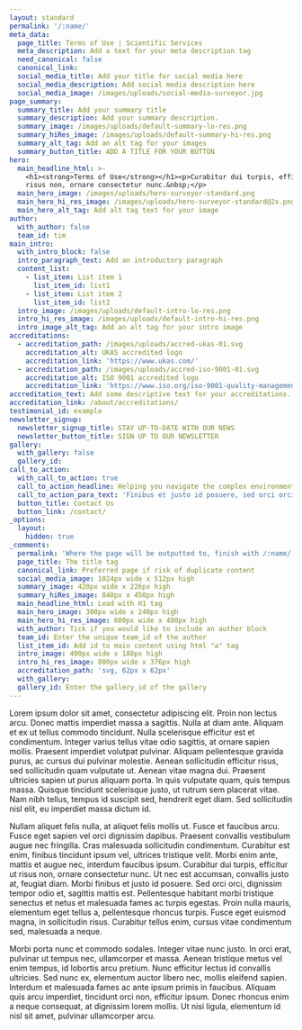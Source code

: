 ```yaml
---
layout: standard
permalink: '/:name/'
meta_data:
  page_title: Terms of Use | Scientific Services
  meta_description: Add a text for your meta description tag
  need_canonical: false
  canonical_link:
  social_media_title: Add your title for social media here
  social_media_description: Add social media description here
  social_media_image: /images/uploads/social-media-surveyor.jpg
page_summary:
  summary_title: Add your summary title
  summary_description: Add your summary description.
  summary_image: /images/uploads/default-summary-lo-res.png
  summary_hiRes_image: /images/uploads/default-summary-hi-res.png
  summary_alt_tag: Add an alt tag for your images
  summary_button_title: ADD A TITLE FOR YOUR BUTTON
hero:
  main_headline_html: >-
    <h1><strong>Terms of Use</strong></h1><p>Curabitur dui turpis, efficitur ut
    risus non, ornare consectetur nunc.&nbsp;</p>
  main_hero_image: /images/uploads/hero-surveyor-standard.png
  main_hero_hi_res_image: /images/uploads/hero-surveyor-standard@2x.png
  main_hero_alt_tag: Add alt tag text for your image
author:
  with_author: false
  team_id: tim
main_intro:
  with_intro_block: false
  intro_paragraph_text: Add an introductory paragraph
  content_list:
    - list_item: List item 1
      list_item_id: list1
    - list_item: List item 2
      list_item_id: list2
  intro_image: /images/uploads/default-intro-lo-res.png
  intro_hi_res_image: /images/uploads/default-intro-hi-res.png
  intro_image_alt_tag: Add an alt tag for your intro image
accreditations:
  - accreditation_path: /images/uploads/accred-ukas-01.svg
    accreditation_alt: UKAS accredited logo
    accreditation_link: 'https://www.ukas.com/'
  - accreditation_path: /images/uploads/accred-iso-9001-01.svg
    accreditation_alt: ISO 9001 accredited logo
    accreditation_link: 'https://www.iso.org/iso-9001-quality-management.html'
accreditation_text: Add some descriptive text for your accreditations.
accreditation_link: /about/accreditations/
testimonial_id: example
newsletter_signup:
  newsletter_signup_title: STAY UP-TO-DATE WITH OUR NEWS
  newsletter_button_title: SIGN UP TO OUR NEWSLETTER
gallery:
  with_gallery: false
  gallery_id:
call_to_action:
  with_call_to_action: true
  call_to_action_headline: Helping you navigate the complex environmental dangers
  call_to_action_para_text: 'Finibus et justo id posuere, sed orci orci, dignissim tempor odio...'
  button_title: Contact Us
  button_link: /contact/
_options:
  layout:
    hidden: true
_comments:
  permalink: 'Where the page will be outputted to, finish with /:name/'
  page_title: The title tag
  canonical_link: Preferred page if risk of duplicate content
  social_media_image: 1024px wide x 512px high
  summary_image: 420px wide x 226px high
  summary_hiRes_image: 840px x 450px high
  main_headline_html: Lead with H1 tag
  main_hero_image: 300px wide x 240px high
  main_hero_hi_res_image: 600px wide x 480px high
  with_author: Tick if you would like to include an author block
  team_id: Enter the unique team_id of the author
  list_item_id: Add id to main content using html "a" tag
  intro_image: 400px wide x 188px high
  intro_hi_res_image: 800px wide x 376px high
  accreditation_path: 'svg, 62px x 62px'
  with_gallery:
  gallery_id: Enter the gallery_id of the gallery
---
```


Lorem ipsum dolor sit amet, consectetur adipiscing elit. Proin non lectus arcu. Donec mattis imperdiet massa a sagittis. Nulla at diam ante. Aliquam et ex ut tellus commodo tincidunt. Nulla scelerisque efficitur est et condimentum. Integer varius tellus vitae odio sagittis, at ornare sapien mollis. Praesent imperdiet volutpat pulvinar. Aliquam pellentesque gravida purus, ac cursus dui pulvinar molestie. Aenean sollicitudin efficitur risus, sed sollicitudin quam vulputate ut. Aenean vitae magna dui. Praesent ultricies sapien ut purus aliquam porta. In quis vulputate quam, quis tempus massa. Quisque tincidunt scelerisque justo, ut rutrum sem placerat vitae. Nam nibh tellus, tempus id suscipit sed, hendrerit eget diam. Sed sollicitudin nisl elit, eu imperdiet massa dictum id.

Nullam aliquet felis nulla, at aliquet felis mollis ut. Fusce et faucibus arcu. Fusce eget sapien vel orci dignissim dapibus. Praesent convallis vestibulum augue nec fringilla. Cras malesuada sollicitudin condimentum. Curabitur est enim, finibus tincidunt ipsum vel, ultrices tristique velit. Morbi enim ante, mattis et augue nec, interdum faucibus ipsum. Curabitur dui turpis, efficitur ut risus non, ornare consectetur nunc. Ut nec est accumsan, convallis justo at, feugiat diam. Morbi finibus et justo id posuere. Sed orci orci, dignissim tempor odio et, sagittis mattis est. Pellentesque habitant morbi tristique senectus et netus et malesuada fames ac turpis egestas. Proin nulla mauris, elementum eget tellus a, pellentesque rhoncus turpis. Fusce eget euismod magna, in sollicitudin risus. Curabitur tellus enim, cursus vitae condimentum sed, malesuada a neque.

Morbi porta nunc et commodo sodales. Integer vitae nunc justo. In orci erat, pulvinar ut tempus nec, ullamcorper et massa. Aenean tristique metus vel enim tempus, id lobortis arcu pretium. Nunc efficitur lectus id convallis ultricies. Sed nunc ex, elementum auctor libero nec, mollis eleifend sapien. Interdum et malesuada fames ac ante ipsum primis in faucibus. Aliquam quis arcu imperdiet, tincidunt orci non, efficitur ipsum. Donec rhoncus enim a neque consequat, at dignissim lorem mollis. Ut nisi ligula, elementum id nisl sit amet, pulvinar ullamcorper arcu.